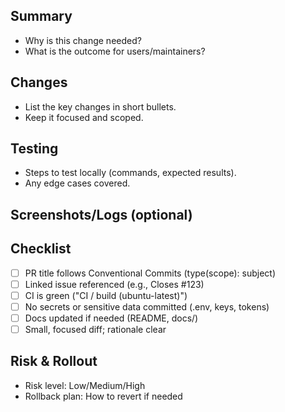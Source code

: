<!-- Use a Conventional Commit title, e.g., feat(toolchain): add PDF renderer -->

## Summary
- Why is this change needed?
- What is the outcome for users/maintainers?

## Changes
- List the key changes in short bullets.
- Keep it focused and scoped.

## Testing
- Steps to test locally (commands, expected results).
- Any edge cases covered.

## Screenshots/Logs (optional)
<!-- Paste images or relevant logs if helpful. -->

## Checklist
- [ ] PR title follows Conventional Commits (type(scope): subject)
- [ ] Linked issue referenced (e.g., Closes #123)
- [ ] CI is green ("CI / build (ubuntu-latest)")
- [ ] No secrets or sensitive data committed (.env, keys, tokens)
- [ ] Docs updated if needed (README, docs/)
- [ ] Small, focused diff; rationale clear

## Risk & Rollout
- Risk level: Low/Medium/High
- Rollback plan: How to revert if needed
